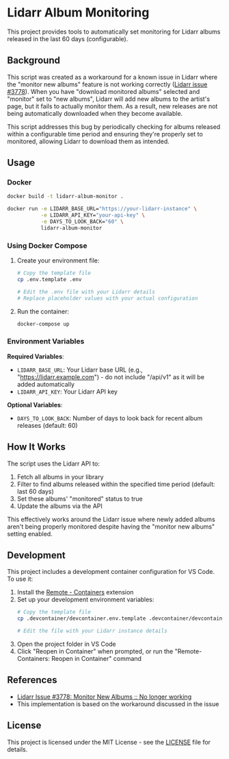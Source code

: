 # Lidarr Album Monitoring

This project provides tools to automatically set monitoring for Lidarr albums released in the last 60 days (configurable).

## Background

This script was created as a workaround for a known issue in Lidarr where the "monitor new albums" feature is not working correctly ([Lidarr issue #3778](https://github.com/Lidarr/Lidarr/issues/3778)). When you have "download monitored albums" selected and "monitor" set to "new albums", Lidarr will add new albums to the artist's page, but it fails to actually monitor them. As a result, new releases are not being automatically downloaded when they become available.

This script addresses this bug by periodically checking for albums released within a configurable time period and ensuring they're properly set to monitored, allowing Lidarr to download them as intended.

## Usage

### Docker

```bash
docker build -t lidarr-album-monitor .

docker run -e LIDARR_BASE_URL="https://your-lidarr-instance" \
           -e LIDARR_API_KEY="your-api-key" \
           -e DAYS_TO_LOOK_BACK="60" \
           lidarr-album-monitor
```

### Using Docker Compose

1. Create your environment file:
   ```bash
   # Copy the template file
   cp .env.template .env
   
   # Edit the .env file with your Lidarr details
   # Replace placeholder values with your actual configuration
   ```

2. Run the container:
   ```bash
   docker-compose up
   ```

### Environment Variables

**Required Variables**:

- `LIDARR_BASE_URL`: Your Lidarr base URL (e.g., "https://lidarr.example.com") - do not include "/api/v1" as it will be added automatically
- `LIDARR_API_KEY`: Your Lidarr API key

**Optional Variables**:

- `DAYS_TO_LOOK_BACK`: Number of days to look back for recent album releases (default: 60)

## How It Works

The script uses the Lidarr API to:

1. Fetch all albums in your library
2. Filter to find albums released within the specified time period (default: last 60 days)
3. Set these albums' "monitored" status to true
4. Update the albums via the API

This effectively works around the Lidarr issue where newly added albums aren't being properly monitored despite having the "monitor new albums" setting enabled.

## Development

This project includes a development container configuration for VS Code. To use it:

1. Install the [Remote - Containers](https://marketplace.visualstudio.com/items?itemName=ms-vscode-remote.remote-containers) extension
2. Set up your development environment variables:
   ```bash
   # Copy the template file
   cp .devcontainer/devcontainer.env.template .devcontainer/devcontainer.env
   
   # Edit the file with your Lidarr instance details
   ```
3. Open the project folder in VS Code
4. Click "Reopen in Container" when prompted, or run the "Remote-Containers: Reopen in Container" command

## References

- [Lidarr Issue #3778: Monitor New Albums :: No longer working](https://github.com/Lidarr/Lidarr/issues/3778)
- This implementation is based on the workaround discussed in the issue

## License

This project is licensed under the MIT License - see the [LICENSE](LICENSE) file for details.
